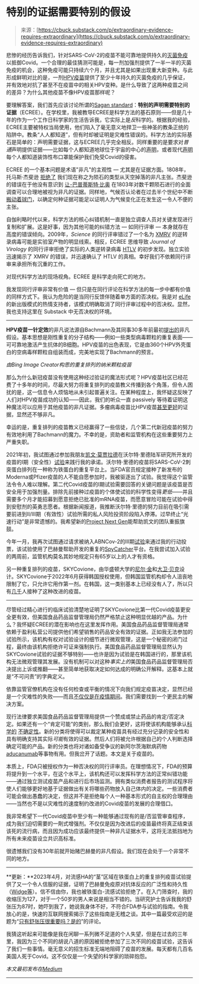 <!--yml

category: 未分类

date: 2024-05-27 14:30:23

-->

# **特别的证据需要特别的假设**

> 来源：[https://cbuck.substack.com/p/extraordinary-evidence-requires-extraordinary](https://cbuck.substack.com/p/extraordinary-evidence-requires-extraordinary)

悲惨的经历告诉我们，针对SARS-CoV-2的疫苗不能可靠地提供持久的[灭菌免疫](https://www.ncbi.nlm.nih.gov/pmc/articles/PMC9595357/)以抵御Covid。一个合理的最佳猜测可能是，每一剂加强剂提供了一半一半的灭菌免疫的机会，这种免疫可能只持续六个月，并且尤其是如果出现重大新变种。与此形成鲜明对比的是，一剂[HPV疫苗](https://pubmed.ncbi.nlm.nih.gov/25420478/)提供了至少十年持久的灭菌免疫的几乎保证，并有效地对抗了甚至不在疫苗中的相关HPV变种。是什么导致了这两种疫苗之间的差异？为什么其他疫苗不像HPV疫苗那样呢？

要理解答案，我们首先应该讨论所谓的[Sagan standard](https://en.wikipedia.org/wiki/Sagan_standard)：**特别的声明需要特别的证据**（ECREE）。在学校里，我被教导ECREE是科学方法的基石原则——但是几十年的作为一个工作日科学家的生活告诉我，它实际上是*反*科学的。根据我的经验，ECREE主要被特权当局使用，他们陷入了毫无意义地捍卫一些神圣的教条正统的陷阱中。教条“人人都知道”，但有时却被证明是灾难性错误的。科学方法的实际基石是简单的：声明需要证据，这与ECREE几乎完全相反。同样重要的是要求对*普通*声明提供证据——比如每个人都知道地球位于宇宙的中心的[声明](http://law2.umkc.edu/faculty/projects/ftrials/galileo/galileochronology.html)，或者现代[声明](https://medium.com/@buckcbb/cloth-masks-suck-d69e6092f05b)每个人都知道装饰性布口罩能保护我们免受Covid的侵害。

ECREE 的一个基本问题是术语"非凡"的主观性 — 尤其是在证据方面。1808年，托马斯·杰斐逊 [拒绝了](https://www.monticello.org/research-education/blog/who-is-the-liar-now/) 我们现在称之为陨石的类型从天空掉落的非凡主张。杰斐逊的错误在于他没有意识到 [让-巴普蒂斯特·比奥](https://en.wikipedia.org/wiki/Jean-Baptiste_Biot#Meteorites) 在1803年对数千颗陨石进行的全面调查可以合理地被视为非凡的证据。同样地，气候否认论者在过去半个世纪中不断 [搬动着球门](https://www.scientificamerican.com/article/7-answers-to-climate-contrarian-nonsense/)，以确定何种证据可能足以证明人为气候变化正在发生这一令人不便的主张。

自伽利略时代以来，科学方法的核心纠错机制一直是独立调查人员对关键发现进行复制和扩展。这是好事，因为其他可能的纠错方法 — 如同行评审 — 本身就存在高度的错误倾向。2009年，*Science* 的同行评审错过了一个名为 [XMRV](https://www.science.org/doi/abs/10.1126/science.333.6050.1694) 的逆转录病毒可能是实验室产物的明显线索。相反，ECREE 思维导致 *Journal of Virology* 的同行评审拒绝了实际的人类逆转录病毒 [HTLV](https://www.pushkin.fm/podcasts/revisionist-history/the-obscure-virus-club) 的初步发现。独立实验迅速揭示了 XMRV 的错误，并迅速确认了 HTLV 的真相。幸好我们不依赖同行评审来承担所有沉重的工作。

对现代科学方法的现场视角。ECREE 是科学走向死亡的地方。

我发现同行评审非常有价值 — 但只是在同行评论在科学方法的每一步中都有价值的同样方式下。我认为危险的是当同行反馈伴随着单方面的否决权。我是对 [eLife](https://www.nature.com/articles/d41586-023-00831-6) 的新出版模式的热情支持者，该模式明确取消了同行评审过程中的否决权。显然，我也支持这里在 Substack 中无否决权的环境。

* * *

**HPV疫苗一针定效**的非凡说法源自Bachmann及其同事30多年前最初[提出的](https://www.science.org/doi/10.1126/science.8248784)非凡假设。基本思想是刚性重复的分子结构——例如一些类型病毒颗粒的重复表面——可可靠地激活产生抗体的B细胞。HPV疫苗的出色表现，它是由360个HPV外壳蛋白的空病毒样颗粒自组装而成，完美地实现了Bachmann的预言。

*由Bing Image Creator构思的重复排列的纳米颗粒疫苗*

那么为什么新冠疫苗没有使用这种经过验证的魔法形式呢？HPV疫苗社区已经花费了十多年的时间，尽最大努力将重复排列的疫苗教义传播到各个角落，但令人困扰的是，这一信息令人烦恼地从未引起普遍关注。在某种程度上，我怀疑这反映了人们对HPV疫苗成功的认知——因此，我们的听众一直 passively 等待着证明这种魔法可以应用于其他疫苗的非凡证据。多瘤病毒疫苗比HPV疫苗[甚至更好](https://pubmed.ncbi.nlm.nih.gov/36764908/)的证据，显然还不够非凡。

幸运的是，重复排列的疫苗教义已经赢得了一些信徒，几个第二代新冠疫苗的努力有效地利用了Bachmann的魔力。不幸的是，资助者和监管机构在这些重要努力上严重失职。

2021年初，我试图通过参加我朋友[凯文·莫贾拉德](https://www.scientificamerican.com/podcast/episode/a-universal-coronavirus-vaccine-to-prevent-the-next-pandemic1/)在沃尔特·里德陆军研究所开发的疫苗的I期（安全性）[试验](https://clinicaltrials.gov/ct2/show/NCT04784767)来践行我的承诺。沃尔特·里德的疫苗将SARS-CoV-2刺突蛋白排列在一种称为铁蛋白的重复平台上。当FDA官员规定接种了新发布的Moderna或Pfizer疫苗的人不能自愿参加时，我被驱逐出了试验。我觉得这个监管法令令人难以理解。第二代Covid疫苗的I期试验需要回答的关键问题是该疫苗是否安全用于加强剂量。排除先前接种过疫苗的个体使试验的科学性变得*更低*——并且需要多个月才能招募到愿意拒绝已批准的mRNA疫苗，而愿意冒险可能在试验中得到安慰剂的英勇志愿者。根据新闻报道，我推断沃尔特·里德的努力目前在吸引需要前进到II/III期（有效性）试验所需的私人风险投资阶段陷入停滞。过早终止“光速行动”是非常遗憾的。我希望新的[Project Next Gen](https://erictopol.substack.com/p/project-next-gen-the-united-states)能帮助凯文的团队重振旗鼓。

今年一月，我再次试图通过请求被纳入ABNCov-2的III期[试验](https://clinicaltrials.gov/ct2/show/NCT05329220)来通过我的行动投票，该试验使用了巴赫曼帮助开发的重复的[SpyCatcher](https://pubmed.ncbi.nlm.nih.gov/26781591/)平台。在我尝试加入试验的两周前，监管机构莫名其妙地规定只有65岁以上的人才有资格。

另一种重复排列的疫苗，SKYCovione，由华盛顿大学的[尼尔·金](https://www.ipd.uw.edu/2022/04/covid-19-vaccine-with-ipd-nanoparticles-seeks-full-approval/)和[大卫·贝克](https://videocast.nih.gov/watch=46050)设计。SKYCovione于2022年6月获得韩国授权使用，但韩国监管机构却令人沮丧地限制了它，只允许它用作第一剂。在韩国，这一类别基本上已经没有人了，所以只有[几千](https://www.koreabiomed.com/news/articleView.html)人接种了这种改进的疫苗。

* * *

尽管经过精心进行的临床试验清楚地证明了SKYCovione比第一代Covid疫苗更安全更有效，但美国食品药品监督管理局仍然严格禁止这种明显优越的产品。为什么？我怀疑ECREE的潜在影响也在这里发挥作用。美国食品药品监督管理局通常依赖于盈利私营公司提供他们希望销售的药品安全有效的证据。正如我无法参加的试验所示，该机构有权对试验设计的细节进行微观管理，这是一个秘密的闭门过程，最终由该机构拒绝许可证来强制执行。美国食品药品监督管理局显然认为SKYCovione试验的证据不够特别——也许是因为试验是在韩国进行的，那里该机构无法微观管理其发展。没有机制可以对这种*事实上的*美国食品药品监督管理局否决提出上诉或推翻——甚至简单地获取决定如何达成的明确公开解释。这基本上就是“不可问责”的字典定义。

依靠监管官僚机构在没有任何检查或平衡的情况下向我们规定疫苗决定，显然已经是一个灾难性的失败——而且[不仅仅是在疫情期间](https://medium.com/@buckcbb/everybody-should-be-allowed-to-choose-the-hpv-vaccine-8e69dd6d52bb)。我们需要找到一个更民主的解决方案。

现行法律要求美国食品药品监督管理局提供一个赞成或禁止药品的肯定/否定决定。如果还有一个“肯定可能”的类别，那么我们会更好，这将使该机构能够承认[科学的](https://medium.com/@buckcbb/the-freedom-to-choose-medicine-is-a-civil-right-7a5903d00026) [不确定性](https://www.sciencedirect.com/science/article/pii/S0306987723000439)。新的分类将使得可以裁定某种疫苗具有经过充分记录的安全性和具有明确支持其实际*可能*有效的证据。然后人们将被允许根据自己的个人判断选择确定可能的产品。新的分类也将对诸如备受争议的新阿尔茨海默病药物[aducanumab](https://www.science.org/content/article/promising-alzheimer-s-therapy-and-related-drugs-shrink-brains)等事物有用。但我岔开了话题。本文是关于疫苗的。

本质上，FDA只被授权作为一种否决权的同行评审员。在理想情况下，FDA的预算将提升到一个水平，在这个水平上，该机构还可以发挥科学方法的正常纠错功能——通过独立测试疫苗产品和进行后市场监测。拥有类似消费者报告的测试程序将使人们能够更好地基于证据做出有关将哪些药物放入自己体内的决定。一些消费者可能会做出愚蠢的决定，但这并不是拒绝每个人一种基本形式的自主权的合理理由——当然也不是以灾难性的速度制约改进的Covid疫苗的发展的合理借口。

我非常希望下一代Covid疫苗中至少有一种能够通过现有的是/否监管审查程序，成为我们迫切需要的一劑式增强剂。不仅仅是因为改进后的疫苗最终将真正结束该该死的流行病，而且因为成功应该最终提供一种非凡证据水平，这将无法抵挡地为所有未来疫苗设立共识高标准。

很遗憾我们没有30年前就开始赌巴赫曼的非凡假设。我们现在会处于一个非常不同的地方。

* * *

**更新：**2023年4月，对流感HA的“茎”区域在铁蛋白上的重复排列疫苗试验提供了又一个令人信服的证据，证明了巴赫曼免疫原对抗体反应的广泛性和持久性（[Widge等](https://www.science.org/doi/10.1126/scitranslmed.ade4790)）。信不信由你，我也被铁蛋白-流感试验拒绝了。在入门筛查时，我的收缩压为127，对于一个50岁的男人来说是相当不错的。当研究护士告诉我我的舒张压为87时，她吓到我了，她说我身体不好，不符合FDA参与试验的指南。令我放心的是，快速的互联网搜索揭示了这些指南是无稽之谈。其中一篇最受欢迎的是题为“[只有舒张压很重要吗？是的](https://www.bmj.com/content/339/bmj.b2665)”的评论。

我猜这听起来可能像是我在闲聊一系列微不足道的个人失望，但是在过去的三年里，我因为三个不同的胡说八道的原因被拒绝参加了三次不同的疫苗试验，这告诉了我们一些事情。毫无意义的招生标准无端地阻碍了疫苗的发展。每天都有几百名美国人死于Covid。这不仅仅是一个失望的科学家的琐碎抱怨。

*本文最初发布在[Medium](https://medium.com/@buckcbb/extraordinary-evidence-requires-extraordinary-hypotheses-24f8141202da)*

* * *
